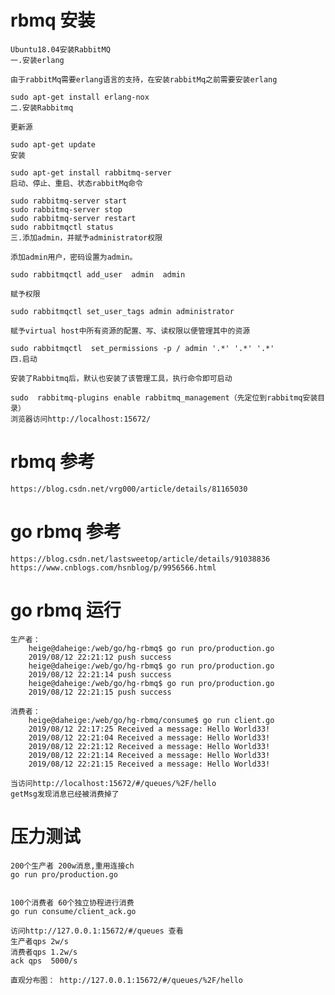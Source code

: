 # rbmq 安装

    Ubuntu18.04安装RabbitMQ
    一.安装erlang

    由于rabbitMq需要erlang语言的支持，在安装rabbitMq之前需要安装erlang

    sudo apt-get install erlang-nox
    二.安装Rabbitmq

    更新源

    sudo apt-get update
    安装

    sudo apt-get install rabbitmq-server
    启动、停止、重启、状态rabbitMq命令

    sudo rabbitmq-server start
    sudo rabbitmq-server stop
    sudo rabbitmq-server restart
    sudo rabbitmqctl status
    三.添加admin，并赋予administrator权限

    添加admin用户，密码设置为admin。

    sudo rabbitmqctl add_user  admin  admin

    赋予权限

    sudo rabbitmqctl set_user_tags admin administrator

    赋予virtual host中所有资源的配置、写、读权限以便管理其中的资源

    sudo rabbitmqctl  set_permissions -p / admin '.*' '.*' '.*'
    四.启动

    安装了Rabbitmq后，默认也安装了该管理工具，执行命令即可启动

    sudo  rabbitmq-plugins enable rabbitmq_management（先定位到rabbitmq安装目录）
    浏览器访问http://localhost:15672/

# rbmq 参考

    https://blog.csdn.net/vrg000/article/details/81165030

# go rbmq 参考

    https://blog.csdn.net/lastsweetop/article/details/91038836
    https://www.cnblogs.com/hsnblog/p/9956566.html

# go rbmq 运行

    生产者：
        heige@daheige:/web/go/hg-rbmq$ go run pro/production.go
        2019/08/12 22:21:12 push success
        heige@daheige:/web/go/hg-rbmq$ go run pro/production.go
        2019/08/12 22:21:14 push success
        heige@daheige:/web/go/hg-rbmq$ go run pro/production.go
        2019/08/12 22:21:15 push success

    消费者：
        heige@daheige:/web/go/hg-rbmq/consume$ go run client.go
        2019/08/12 22:17:25 Received a message: Hello World33!
        2019/08/12 22:21:04 Received a message: Hello World33!
        2019/08/12 22:21:12 Received a message: Hello World33!
        2019/08/12 22:21:14 Received a message: Hello World33!
        2019/08/12 22:21:15 Received a message: Hello World33!

    当访问http://localhost:15672/#/queues/%2F/hello
    getMsg发现消息已经被消费掉了

# 压力测试
    200个生产者 200w消息,重用连接ch
    go run pro/production.go
    
    
    100个消费者 60个独立协程进行消费
    go run consume/client_ack.go
    
    访问http://127.0.0.1:15672/#/queues 查看
    生产者qps 2w/s
    消费者qps 1.2w/s
    ack qps  5000/s
    
    直观分布图： http://127.0.0.1:15672/#/queues/%2F/hello
    
    